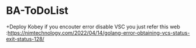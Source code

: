 # BA-ToDoList

+Deploy Kobey if you encouter error disable VSC you just refer this web :https://nimtechnology.com/2022/04/14/golang-error-obtaining-vcs-status-exit-status-128/
